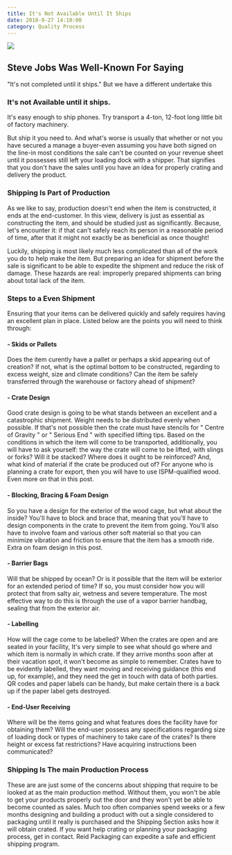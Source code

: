 ```yaml
---
title: It's Not Available Until It Ships
date: 2018-9-27 14:10:00
category: Quality Process
---
```


![](/img/8.jpg)

## Steve Jobs Was Well-Known For Saying 
"It's not completed until it ships." But we have a different undertake this

### It's not Available until it ships.

It's easy enough to ship phones. Try transport a 4-ton, 12-foot long little bit of factory machinery.

But ship it you need to. And what's worse is usually that whether or not you have secured a manage a buyer-even assuming you have both signed on the line-in most conditions the sale can't be counted on your revenue sheet until it possesses still left your loading dock with a shipper. That signifies that you don't have the sales until you have an idea for properly crating and delivery the product.

<!-- more -->

### Shipping Is Part of Production
As we like to say, production doesn't end when the item is constructed, it ends at the end-customer. In this view, delivery is just as essential as constructing the item, and should be studied just as significantly. Because, let's encounter it: if that can't safely reach its person in a reasonable period of time, after that it might not exactly be as beneficial as once thought!

Luckily, shipping is most likely much less complicated than all of the work you do to help make the item. But preparing an idea for shipment before the sale is significant to be able to expedite the shipment and reduce the risk of damage. These hazards are real: improperly prepared shipments can bring about total lack of the item.

### Steps to a Even Shipment
Ensuring that your items can be delivered quickly and safely requires having an excellent plan in place. Listed below are the points you will need to think through:

#### - Skids or Pallets
Does the item curently have a pallet or perhaps a skid appearing out of creation? If not, what is the optimal bottom to be constructed, regarding to excess weight, size and climate conditions? Can the item be safely transferred through the warehouse or factory ahead of shipment?

#### - Crate Design
Good crate design is going to be what stands between an excellent and a catastrophic shipment. Weight needs to be distributed evenly when possible. If that's not possible then the crate must have stencils for " Centre of Gravity " or " Serious End " with specified lifting tips. Based on the conditions in which the item will come to be transported, additionally, you will have to ask yourself: the way the crate will come to be lifted, with slings or forks? Will it be stacked? Where does it ought to be reinforced? And, what kind of material if the crate be produced out of? For anyone who is planning a crate for export, then you will have to use ISPM-qualified wood. Even more on that in this post.

#### - Blocking, Bracing & Foam Design
So you have a design for the exterior of the wood cage, but what about the inside? You'll have to block and brace that, meaning that you'll have to design components in the crate to prevent the item from going. You'll also have to involve foam and various other soft material so that you can minimize vibration and friction to ensure that the item has a smooth ride. Extra on foam design in this post.

#### - Barrier Bags
Will that be shipped by ocean? Or is it possible that the item will be exterior for an extended period of time? If so, you must consider how you will protect that from salty air, wetness and severe temperature. The most effective way to do this is through the use of a vapor barrier handbag, sealing that from the exterior air.

#### - Labelling
How will the cage come to be labelled? When the crates are open and are seated in your facility, It's very simple to see what should go where and which item is normally in which crate. If they arrive months soon after at their vacation spot, it won't become as simple to remember. Crates have to be evidently labelled, they want moving and receiving guidance (this end up, for example), and they need the get in touch with data of both parties. QR codes and paper labels can be handy, but make certain there is a back up if the paper label gets destroyed.

#### - End-User Receiving
Where will be the items going and what features does the facility have for obtaining them? Will the end-user possess any specifications regarding size of loading dock or types of machinery to take care of the crates? Is there height or excess fat restrictions? Have acquiring instructions been communicated?

### Shipping Is The main Production Process
These are are just some of the concerns about shipping that require to be looked at as the main production method. Without them, you won't be able to get your products properly out the door and they won't yet be able to become counted as sales. Much too often companies spend weeks or a few months designing and building a product with out a single considered to packaging until it really is purchased and the Shipping Section asks how it will obtain crated. If you want help crating or planning your packaging process, get in contact. Reid Packaging can expedite a safe and efficient shipping program.